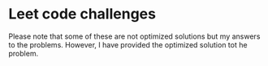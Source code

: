 # Leet code challenges
Please note that some of these are not optimized solutions but my answers to the problems. However, I have provided the optimized solution tot he problem.

